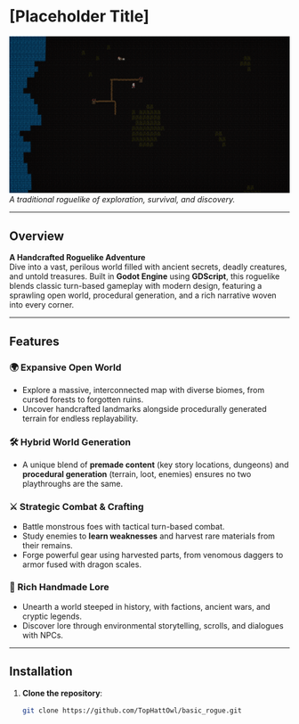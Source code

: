 # [Placeholder Title]

![Game Screenshot Placeholder](assets/screenshots/world_map.png)  
*A traditional roguelike of exploration, survival, and discovery.*

---

## Overview  
**A Handcrafted Roguelike Adventure**  
Dive into a vast, perilous world filled with ancient secrets, deadly creatures, and untold treasures. Built in **Godot Engine** using **GDScript**, this roguelike blends classic turn-based gameplay with modern design, featuring a sprawling open world, procedural generation, and a rich narrative woven into every corner.

---

## Features  

### 🌍 Expansive Open World  
- Explore a massive, interconnected map with diverse biomes, from cursed forests to forgotten ruins.  
- Uncover handcrafted landmarks alongside procedurally generated terrain for endless replayability.  

### 🛠️ Hybrid World Generation  
- A unique blend of **premade content** (key story locations, dungeons) and **procedural generation** (terrain, loot, enemies) ensures no two playthroughs are the same.  

### ⚔️ Strategic Combat & Crafting  
- Battle monstrous foes with tactical turn-based combat.  
- Study enemies to **learn weaknesses** and harvest rare materials from their remains.  
- Forge powerful gear using harvested parts, from venomous daggers to armor fused with dragon scales.  

### 📖 Rich Handmade Lore  
- Unearth a world steeped in history, with factions, ancient wars, and cryptic legends.  
- Discover lore through environmental storytelling, scrolls, and dialogues with NPCs.  

---

## Installation  
1. **Clone the repository**:  
   ```bash  
   git clone https://github.com/TopHattOwl/basic_rogue.git  